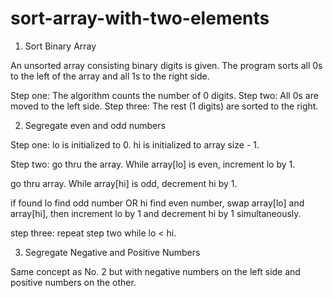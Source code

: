 # sort-array-with-two-elements

1. Sort Binary Array

An unsorted array consisting binary digits is given. The program sorts all 0s to the left of the array and all 1s to the right side.

Step one: The algorithm counts the number of 0 digits.
Step two: All 0s are moved to the left side.
Step three: The rest (1 digits) are sorted to the right.

2. Segregate even and odd numbers

Step one:
lo is initialized to 0. hi is initialized to array size - 1.

Step two:
go thru the array. While array[lo] is even, increment lo by 1.

go thru array. While array[hi] is odd,
decrement hi by 1.

if found lo find odd number OR hi find even number, swap array[lo] and array[hi], then increment lo by 1 and decrement hi by 1 simultaneously.

step three:
repeat step two while lo < hi.

3. Segregate Negative and Positive Numbers

Same concept as No. 2 but with negative numbers on the left side and positive numbers on the other. 